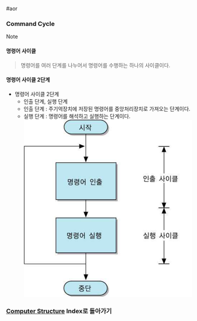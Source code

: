 #aor 
### Command Cycle
>[!note]
>#### 명령어 사이클
>
>>명령어를 여러 단계를 나누어서 명령어를 수행하는 하나의 사이클이다.
#### 명령어 사이클 2단계
- 명령어 사이클 2단계
	- 인출 단계, 실행 단계
	- 인출 단계 : 주기억장치에 저장된 명령어를 중앙처리장치로 가져오는 단계이다.
	- 실행 단계 : 명령어를 해석하고 실행하는 단계이다.
![](../../../Stuff/Image/AOR/Computer%20Structure/Pasted%20image%2020231011175938.png)



### [Computer Structure](../../Dev-Index/Computer%20Structure.md) Index로 돌아가기